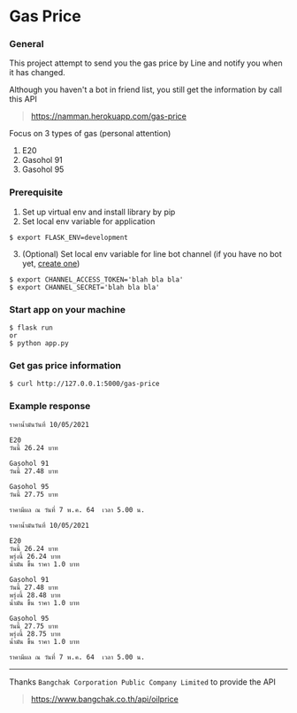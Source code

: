 # Gas Price

### General
This project attempt to send you the gas price by Line and notify you when it has changed.

Although you haven't a bot in friend list, you still get the information by call this API
> https://namman.herokuapp.com/gas-price

Focus on 3 types of gas (personal attention)
1. E20
2. Gasohol 91
3. Gasohol 95

### Prerequisite
1. Set up virtual env and install library by pip
2. Set local env variable for application
```
$ export FLASK_ENV=development
```
3. (Optional) Set local env variable for line bot channel 
   (if you have no bot yet, [create one](https://developers.line.biz/en/docs/line-developers-console/overview/#provider))
```
$ export CHANNEL_ACCESS_TOKEN='blah bla bla'
$ export CHANNEL_SECRET='blah bla bla'
```

### Start app on your machine
```
$ flask run
or
$ python app.py
```

### Get gas price information
```
$ curl http://127.0.0.1:5000/gas-price
```

### Example response
```text
ราคาน้ำมันวันที่ 10/05/2021

E20
วันนี้ 26.24 บาท

Gasohol 91
วันนี้ 27.48 บาท

Gasohol 95
วันนี้ 27.75 บาท

ราคามีผล ณ วันที่ 7 พ.ค. 64  เวลา 5.00 น.
```
```text
ราคาน้ำมันวันที่ 10/05/2021

E20
วันนี้ 26.24 บาท
พรุ่งนี้ 26.24 บาท
น้ำมัน ขึ้น ราคา 1.0 บาท

Gasohol 91
วันนี้ 27.48 บาท
พรุ่งนี้ 28.48 บาท
น้ำมัน ขึ้น ราคา 1.0 บาท

Gasohol 95
วันนี้ 27.75 บาท
พรุ่งนี้ 28.75 บาท
น้ำมัน ขึ้น ราคา 1.0 บาท

ราคามีผล ณ วันที่ 7 พ.ค. 64  เวลา 5.00 น.
```

---

Thanks `Bangchak Corporation Public Company Limited` to provide the API
> https://www.bangchak.co.th/api/oilprice
